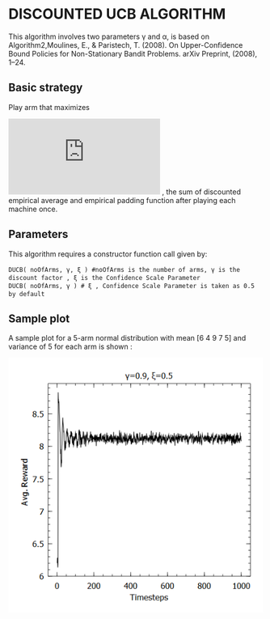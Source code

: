 # DISCOUNTED UCB ALGORITHM
This algorithm involves two parameters γ and α, is based on Algorithm2,Moulines, E., & Paristech, T. (2008). On Upper-Confidence Bound Policies for Non-Stationary Bandit Problems. arXiv Preprint, (2008), 1–24.
## Basic strategy
Play arm that maximizes

  ![](https://latex.codecogs.com/gif.latex?X_t%28%5Cgamma%20%2C%20i%29%20&plus;%20c%28%5Cgamma%20%2C%20i%29) , the sum of discounted empirical average and empirical padding function after playing each machine once.
## Parameters
This algorithm requires a constructor function call given by:

    DUCB( noOfArms, γ, ξ ) #noOfArms is the number of arms, γ is the discount factor , ξ is the Confidence Scale Parameter
    DUCB( noOfArms, γ ) # ξ , Confidence Scale Parameter is taken as 0.5 by default

## Sample plot
A sample plot for a 5-arm normal distribution with mean [6 4 9 7 5] and variance of 5 for each arm is shown :

![](https://github.com/UmaArunachalam8/Bandits.jl/blob/master/doc/Figures/ucbd0.9alpha0.5e.png)
